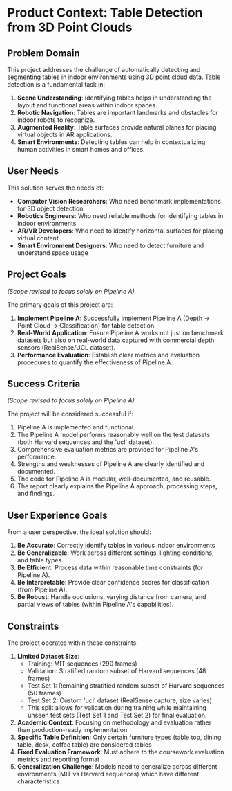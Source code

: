 # Product Context: Table Detection from 3D Point Clouds

## Problem Domain

This project addresses the challenge of automatically detecting and segmenting tables in indoor environments using 3D point cloud data. Table detection is a fundamental task in:

1. **Scene Understanding**: Identifying tables helps in understanding the layout and functional areas within indoor spaces.
2. **Robotic Navigation**: Tables are important landmarks and obstacles for indoor robots to recognize.
3. **Augmented Reality**: Table surfaces provide natural planes for placing virtual objects in AR applications.
4. **Smart Environments**: Detecting tables can help in contextualizing human activities in smart homes and offices.

## User Needs

This solution serves the needs of:

- **Computer Vision Researchers**: Who need benchmark implementations for 3D object detection
- **Robotics Engineers**: Who need reliable methods for identifying tables in indoor environments
- **AR/VR Developers**: Who need to identify horizontal surfaces for placing virtual content
- **Smart Environment Designers**: Who need to detect furniture and understand space usage

## Project Goals

*(Scope revised to focus solely on Pipeline A)*

The primary goals of this project are:

1. **Implement Pipeline A**: Successfully implement Pipeline A (Depth -> Point Cloud -> Classification) for table detection.
2. **Real-World Application**: Ensure Pipeline A works not just on benchmark datasets but also on real-world data captured with commercial depth sensors (RealSense/UCL dataset).
3. **Performance Evaluation**: Establish clear metrics and evaluation procedures to quantify the effectiveness of Pipeline A.

## Success Criteria

*(Scope revised to focus solely on Pipeline A)*

The project will be considered successful if:

1. Pipeline A is implemented and functional.
2. The Pipeline A model performs reasonably well on the test datasets (both Harvard sequences and the 'ucl' dataset).
3. Comprehensive evaluation metrics are provided for Pipeline A's performance.
4. Strengths and weaknesses of Pipeline A are clearly identified and documented.
5. The code for Pipeline A is modular, well-documented, and reusable.
6. The report clearly explains the Pipeline A approach, processing steps, and findings.

## User Experience Goals

From a user perspective, the ideal solution should:

1. **Be Accurate**: Correctly identify tables in various indoor environments
2. **Be Generalizable**: Work across different settings, lighting conditions, and table types
3. **Be Efficient**: Process data within reasonable time constraints (for Pipeline A).
4. **Be Interpretable**: Provide clear confidence scores for classification (from Pipeline A).
5. **Be Robust**: Handle occlusions, varying distance from camera, and partial views of tables (within Pipeline A's capabilities).

## Constraints

The project operates within these constraints:

1. **Limited Dataset Size**:
   - Training: MIT sequences (290 frames)
   - Validation: Stratified random subset of Harvard sequences (48 frames)
   - Test Set 1: Remaining stratified random subset of Harvard sequences (50 frames)
   - Test Set 2: Custom 'ucl' dataset (RealSense capture, size varies)
   - This split allows for validation during training while maintaining unseen test sets (Test Set 1 and Test Set 2) for final evaluation.
2. **Academic Context**: Focusing on methodology and evaluation rather than production-ready implementation
3. **Specific Table Definition**: Only certain furniture types (table top, dining table, desk, coffee table) are considered tables
4. **Fixed Evaluation Framework**: Must adhere to the coursework evaluation metrics and reporting format
5. **Generalization Challenge**: Models need to generalize across different environments (MIT vs Harvard sequences) which have different characteristics
